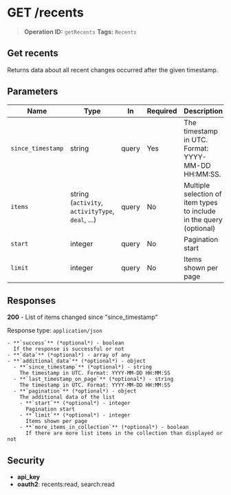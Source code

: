 # GET /recents

> **Operation ID:** `getRecents`
> **Tags:** `Recents`

## Get recents

Returns data about all recent changes occurred after the given timestamp.

## Parameters

| Name | Type | In | Required | Description |
|------|------|-------|----------|-------------|
| `since_timestamp` | string | query | Yes | The timestamp in UTC. Format: YYYY-MM-DD HH:MM:SS. |
| `items` | string (`activity`, `activityType`, `deal`, ...) | query | No | Multiple selection of item types to include in the query (optional) |
| `start` | integer | query | No | Pagination start |
| `limit` | integer | query | No | Items shown per page |

## Responses

**200** - List of items changed since "since_timestamp"

Response type: `application/json`

```
- **`success`** (*optional*) - boolean
  If the response is successful or not
- **`data`** (*optional*) - array of any
- **`additional_data`** (*optional*) - object
  - **`since_timestamp`** (*optional*) - string
    The timestamp in UTC. Format: YYYY-MM-DD HH:MM:SS
  - **`last_timestamp_on_page`** (*optional*) - string
    The timestamp in UTC. Format: YYYY-MM-DD HH:MM:SS
  - **`pagination`** (*optional*) - object
    The additional data of the list
    - **`start`** (*optional*) - integer
      Pagination start
    - **`limit`** (*optional*) - integer
      Items shown per page
    - **`more_items_in_collection`** (*optional*) - boolean
      If there are more list items in the collection than displayed or not
```


## Security

- **api_key**
- **oauth2**: recents:read, search:read